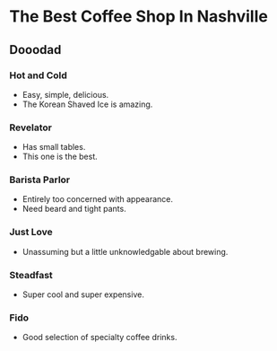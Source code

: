 # The Best Coffee Shop In Nashville
Dooodad
---

### Hot and Cold
 - Easy, simple, delicious. 
 - The Korean Shaved Ice is amazing. 

### Revelator
 - Has small tables. 
 - This one is the best. 

### Barista Parlor
 - Entirely too concerned with appearance. 
 - Need beard and tight pants. 

### Just Love
 - Unassuming but a little unknowledgable about brewing. 

### Steadfast
 - Super cool and super expensive. 

### Fido
 - Good selection of specialty coffee drinks.

